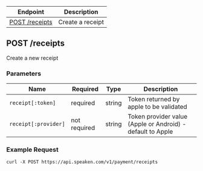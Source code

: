 |Endpoint|Description|
|--------|-----------|
|[POST /receipts](#post-receipts)| Create a receipt|

## POST /receipts

Create a new receipt

### Parameters

|Name|Required|Type|Description|
|----|--------|----|-----------|
|```receipt[:token]```|required|string|Token returned by apple to be validated|
|```receipt[:provider]```|not required|string|Token provider value (Apple or Android) - default to Apple|


### Example Request

```curl -X POST https://api.speaken.com/v1/payment/receipts```
